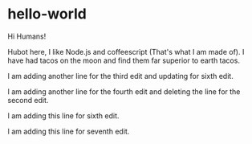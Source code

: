 # hello-world

Hi Humans!

Hubot here, I like Node.js and coffeescript (That's what I am made of).
I have had tacos on the moon and find them far superior to earth tacos.

I am adding another line for the third edit and updating for sixth edit.

I am adding another line for the fourth edit and deleting the line for the second edit.

I am adding this line for sixth edit.

I am adding this line for seventh edit.
